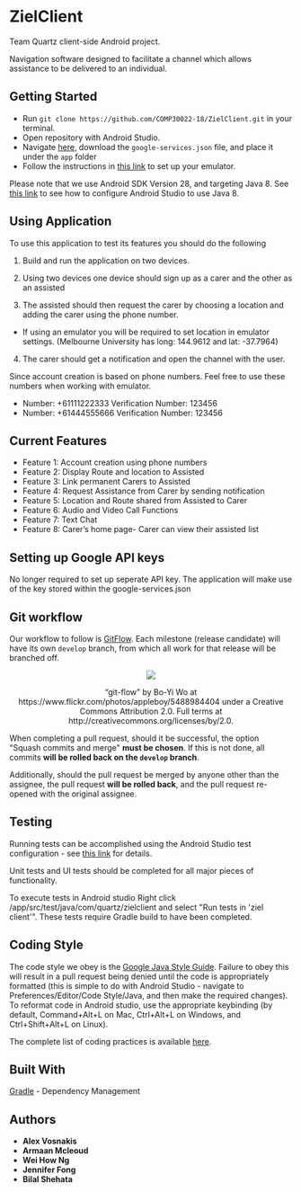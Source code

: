 # ZielClient

Team Quartz client-side Android project. 

Navigation software designed to facilitate a channel which allows assistance to be delivered to an individual.  

## Getting Started

* Run `git clone https://github.com/COMP30022-18/ZielClient.git` in your terminal.
* Open repository with Android Studio.
* Navigate [here](https://console.firebase.google.com/u/2/project/zielbase/settings/general/android:com.quartz.zielclient), download the `google-services.json` file, and place it under the `app` folder
* Follow the instructions in [this link](https://developer.android.com/studio/run/) to set up your emulator.

Please note that we use Android SDK Version 28, and targeting Java 8. See [this link](https://developer.android.com/studio/write/java8-support) to see how to configure Android Studio to use Java 8.
## Using Application 
To use this application to test its features you should do the following

1. Build and run the application on two devices. 

2. Using two devices one device should sign up as a carer and the other as an assisted

3. The assisted should then request the carer by choosing a location and adding the carer using the phone number.

* If using an emulator you will be required to set location in emulator settings. (Melbourne University has long: 144.9612 and lat: -37.7964)

4. The carer should get a notification and open the channel with the user.

Since account creation is based on phone numbers. Feel free to use these numbers when working with emulator.
* Number: +61111222333  Verification Number: 123456
* Number: +61444555666  Verification Number: 123456





## Current Features
* Feature 1: Account  creation using phone numbers
* Feature 2: Display Route and location  to Assisted
* Feature 3:  Link permanent Carers to Assisted 
* Feature 4: Request Assistance from Carer by sending notification
* Feature 5:  Location and Route shared from Assisted to Carer
* Feature 6: Audio and Video Call Functions 
* Feature 7: Text Chat 
* Feature 8: Carer’s home page- Carer can view their assisted list 

## Setting up Google API keys

No longer required to set up seperate API key. The application will make use of the key stored within the google-services.json 
## Git workflow

Our workflow to follow is [GitFlow](https://nvie.com/posts/a-successful-git-branching-model/). Each milestone (release candidate) will have its own `develop` branch, from which all work for that release will be branched off.

<p align='center'> <img src=https://c2.staticflickr.com/6/5293/5488984404_4f693eec32.jpg> </p>
<p align='center' fontSize='5px'>  “git-flow” by Bo-Yi Wo at https://www.flickr.com/photos/appleboy/5488984404
 under a Creative Commons Attribution 2.0. Full terms at http://creativecommons.org/licenses/by/2.0.
</p> 


When completing a pull request, should it be successful, the option "Squash commits and merge" **must be chosen**. If this is not done, all commits **will be rolled back on the `develop` branch**.

Additionally, should the pull request be merged by anyone other than the assignee, the pull request **will be rolled back**, and the pull request re-opened with the original assignee.

## Testing

Running tests can be accomplished using the Android Studio test configuration - see [this link](https://developer.android.com/studio/test/) for details.

Unit tests and UI tests should be completed for all major pieces of functionality.

To execute tests in Android studio 
Right click /app/src/test/java/com/quartz/zielclient
and select "Run tests in 'ziel client'".
These tests require Gradle build to have been completed. 

## Coding Style


The code style we obey is the [Google Java Style Guide](https://google.github.io/styleguide/javaguide.html). Failure to obey this will result in a pull request being denied until the code is appropriately formatted (this is simple to do with Android Studio - navigate to Preferences/Editor/Code Style/Java, and then make the required changes). To reformat code in Android studio, use the appropriate keybinding (by default, Command+Alt+L on Mac, Ctrl+Alt+L on Windows, and Ctrl+Shift+Alt+L on Linux).

The complete list of coding practices is available [here](https://docs.google.com/document/d/1RXHFtnGiAb5NsvctyE-T2N9ISuCY1cBWbTEWLzMq3gI).



## Built With


[Gradle](https://gradle.org/) - Dependency Management




## Authors

* **Alex Vosnakis** 
* **Armaan Mcleoud**  
* **Wei How Ng** 
* **Jennifer Fong** 
* **Bilal Shehata** 

